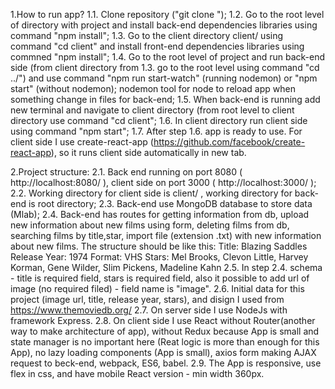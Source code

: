 1.How to run app? 
1.1. Clone repository ("git clone <name repository>");
1.2. Go to the root level of directory with project and install back-end dependencies libraries using command "npm install";
1.3. Go to the client directory client/ using command "cd client" and install front-end dependencies libraries using commned "npm install";
1.4. Go to the root level of project and run back-end side (from client directory from 1.3. go to the root level using command "cd ../")
and use command "npm run start-watch" (running nodemon) or "npm start" (without nodemon); nodemon tool for node to reload app when something
change in files for back-end;
1.5. When back-end is running add new terminal and navigate to client directory (from root level to client directory use command "cd client";
1.6. In client directory run client side using command "npm start";
1.7. After step 1.6. app is ready to use. For client side I use create-react-app (https://github.com/facebook/create-react-app), so it runs
client side automatically in new tab.

2.Project structure:
2.1. Back end running on port 8080 ( http://localhost:8080/ ), client side on port 3000 ( http://localhost:3000/ );
2.2. Working directory for client side is client/ , working directory for back-end is root directory;
2.3. Back-end use MongoDB database to store data (Mlab);
2.4. Back-end has routes for getting information from db, upload new information about new films using form, deleting films from db,
searching films by title,star, import file (extension .txt) with new information about new films. The structure should be like this:
  Title: Blazing Saddles 
  Release Year: 1974
  Format: VHS
  Stars: Mel Brooks, Clevon Little, Harvey Korman, Gene Wilder, Slim Pickens, Madeline Kahn
2.5. In step 2.4. schema - title is required field, stars is required field, also it possible to add url of image 
(no required filed) - field name is "image".
2.6. Initial data for this project (image url, title, release year, stars), and disign I used from https://www.themoviedb.org/
2.7. On server side I use NodeJs with framework Express.
2.8. On client side I use React without Router(another way to make architecture of app), without Redux because App is small and
state manager is no important here (Reat logic is more than enough for this App), no lazy loading components (App is small), axios form
making AJAX request to beck-end, webpack, ES6, babel.
2.9. The App is responsive, use flex in css, and have mobile React version - min width 360px.
